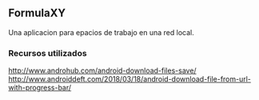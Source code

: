 ## FormulaXY
Una aplicacion para epacios de trabajo en una red local.

### Recursos utilizados
http://www.androhub.com/android-download-files-save/
http://www.androiddeft.com/2018/03/18/android-download-file-from-url-with-progress-bar/